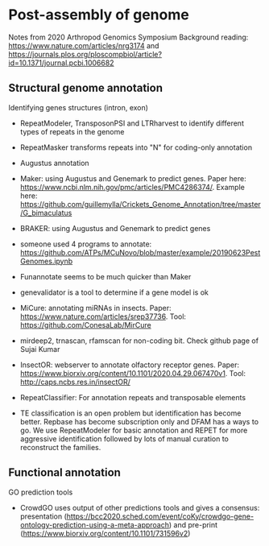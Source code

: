 # Post-assembly of genome
Notes from 2020 Arthropod Genomics Symposium
Background reading: https://www.nature.com/articles/nrg3174 and https://journals.plos.org/ploscompbiol/article?id=10.1371/journal.pcbi.1006682

## Structural genome annotation
Identifying genes structures (intron, exon)
- RepeatModeler, TransposonPSI and LTRharvest to identify different types of repeats in the genome

- RepeatMasker transforms repeats into "N" for coding-only annotation

- Augustus annotation

- Maker: using Augustus and Genemark to predict genes. Paper here: https://www.ncbi.nlm.nih.gov/pmc/articles/PMC4286374/. Example here:  https://github.com/guillemylla/Crickets_Genome_Annotation/tree/master/G_bimaculatus

- BRAKER: using Augustus and Genemark to predict genes

- someone used 4 programs to annotate: https://github.com/ATPs/MCuNovo/blob/master/example/20190623PestGenomes.ipynb

- Funannotate seems to be much quicker than Maker

- genevalidator is a tool to determine if a gene model is ok

- MiCure: annotating miRNAs in insects. Paper: https://www.nature.com/articles/srep37736. Tool: https://github.com/ConesaLab/MirCure

-  mirdeep2, trnascan, rfamscan for non-coding bit. Check github page of Sujai Kumar

- InsectOR: webserver to annotate olfactory receptor genes. Paper: https://www.biorxiv.org/content/10.1101/2020.04.29.067470v1. Tool: http://caps.ncbs.res.in/insectOR/

- RepeatClassifier: For annotation repeats and transposable elements

- TE classification is an open problem but identification has become better. Repbase has become subscription only and DFAM has a ways to go. We use RepeatModeler for basic annotation and REPET for more aggressive identification followed by lots of manual curation to reconstruct the families.

## Functional annotation

GO prediction tools
- CrowdGO uses output of other predictions tools and gives a consensus: presentation (https://bcc2020.sched.com/event/coKy/crowdgo-gene-ontology-prediction-using-a-meta-approach) and pre-print (https://www.biorxiv.org/content/10.1101/731596v2)

